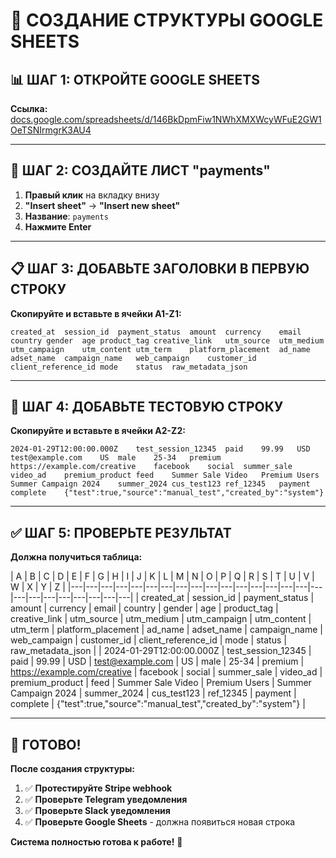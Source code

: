 # 🎯 **СОЗДАНИЕ СТРУКТУРЫ GOOGLE SHEETS**

## 📊 **ШАГ 1: ОТКРОЙТЕ GOOGLE SHEETS**

**Ссылка:** [docs.google.com/spreadsheets/d/146BkDpmFiw1NWhXMXWcyWFuE2GW1OeTSNIrmgrK3AU4](https://docs.google.com/spreadsheets/d/146BkDpmFiw1NWhXMXWcyWFuE2GW1OeTSNIrmgrK3AU4)

---

## 📝 **ШАГ 2: СОЗДАЙТЕ ЛИСТ "payments"**

1. **Правый клик** на вкладку внизу
2. **"Insert sheet"** → **"Insert new sheet"**
3. **Название**: `payments`
4. **Нажмите Enter**

---

## 📋 **ШАГ 3: ДОБАВЬТЕ ЗАГОЛОВКИ В ПЕРВУЮ СТРОКУ**

**Скопируйте и вставьте в ячейки A1-Z1:**

```
created_at	session_id	payment_status	amount	currency	email	country	gender	age	product_tag	creative_link	utm_source	utm_medium	utm_campaign	utm_content	utm_term	platform_placement	ad_name	adset_name	campaign_name	web_campaign	customer_id	client_reference_id	mode	status	raw_metadata_json
```

---

## 🧪 **ШАГ 4: ДОБАВЬТЕ ТЕСТОВУЮ СТРОКУ**

**Скопируйте и вставьте в ячейки A2-Z2:**

```
2024-01-29T12:00:00.000Z	test_session_12345	paid	99.99	USD	test@example.com	US	male	25-34	premium	https://example.com/creative	facebook	social	summer_sale	video_ad	premium_product	feed	Summer Sale Video	Premium Users	Summer Campaign 2024	summer_2024	cus_test123	ref_12345	payment	complete	{"test":true,"source":"manual_test","created_by":"system"}
```

---

## ✅ **ШАГ 5: ПРОВЕРЬТЕ РЕЗУЛЬТАТ**

**Должна получиться таблица:**

| A | B | C | D | E | F | G | H | I | J | K | L | M | N | O | P | Q | R | S | T | U | V | W | X | Y | Z |
|---|---|---|---|---|---|---|---|---|---|---|---|---|---|---|---|---|---|---|---|---|---|---|---|---|
| created_at | session_id | payment_status | amount | currency | email | country | gender | age | product_tag | creative_link | utm_source | utm_medium | utm_campaign | utm_content | utm_term | platform_placement | ad_name | adset_name | campaign_name | web_campaign | customer_id | client_reference_id | mode | status | raw_metadata_json |
| 2024-01-29T12:00:00.000Z | test_session_12345 | paid | 99.99 | USD | test@example.com | US | male | 25-34 | premium | https://example.com/creative | facebook | social | summer_sale | video_ad | premium_product | feed | Summer Sale Video | Premium Users | Summer Campaign 2024 | summer_2024 | cus_test123 | ref_12345 | payment | complete | {"test":true,"source":"manual_test","created_by":"system"} |

---

## 🎉 **ГОТОВО!**

**После создания структуры:**
1. ✅ **Протестируйте Stripe webhook**
2. ✅ **Проверьте Telegram уведомления**
3. ✅ **Проверьте Slack уведомления**
4. ✅ **Проверьте Google Sheets** - должна появиться новая строка

**Система полностью готова к работе!** 🚀
